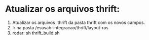 # Atualizar os arquivos thrift:
1. Atualizar os arquivos .thrift da pasta thrift com os novos campos.  
2. Ir na pasta /esusab-integracao/thrift/layout-ras  
3. rodar: sh thrift_build.sh  